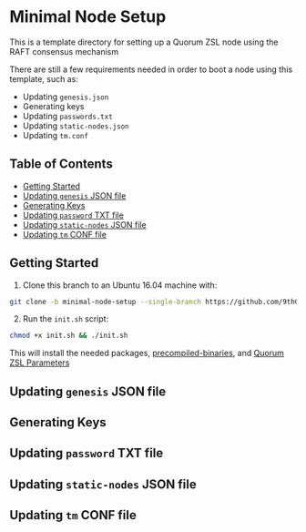 # Minimal Node Setup

This is a template directory for setting up a Quorum ZSL node using the RAFT consensus mechanism

There are still a few requirements needed in order to boot a node using this template, such as:

- Updating `genesis.json`
- Generating keys
- Updating `passwords.txt`
- Updating `static-nodes.json`
- Updating `tm.conf`

## Table of Contents

- [Getting Started](#getting-started)
- [Updating `genesis` JSON file](#updating-genesis-json-file)
- [Generating Keys](#generating-keys)
- [Updating `password` TXT file](#updating-password-txt-file)
- [Updating `static-nodes` JSON file](#updating-static-nodes-json-file)
- [Updating `tm` CONF file](#updating-tm-conf-file)

## Getting Started

1. Clone this branch to an Ubuntu 16.04 machine with:

```bash
git clone -b minimal-node-setup --single-branch https://github.com/9thGear/zsl-deploy.git
```

2. Run the `init.sh` script:

```bash
chmod +x init.sh && ./init.sh
```

This will install the needed packages, [precompiled-binaries](https://github.com/9thGear/zsl-deploy/releases/tag/binaries-v0.1.6), and [Quorum ZSL Parameters](https://github.com/jpmorganchase/zsl-q-params/releases/tag/v0.3)

## Updating `genesis` JSON file


## Generating Keys


## Updating `password` TXT file


## Updating `static-nodes` JSON file


## Updating `tm` CONF file

